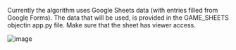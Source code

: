 Currently the algorithm uses Google Sheets data (with entries filled from Google Forms). The data that will be used, is provided in the GAME_SHEETS objectin app.py file. Make sure that the sheet has viewer access.

![image](https://github.com/user-attachments/assets/a89ab3dc-f41d-408d-b51e-9e5712e5da0d)
